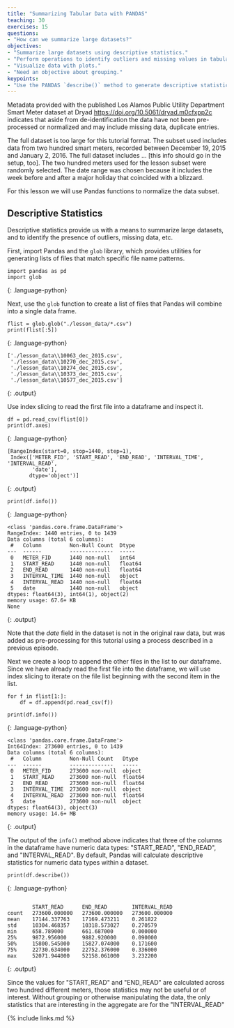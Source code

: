 ```yaml
---
title: "Summarizing Tabular Data with PANDAS"
teaching: 30
exercises: 15
questions:
- "How can we summarize large datasets?"
objectives:
- "Summarize large datasets using descriptive statistics."
- "Perform operations to identify outliers and missing values in tabular data."
- "Visualize data with plots."
- "Need an objective about grouping."
keypoints:
- "Use the PANDAS `describe()` method to generate descriptive statistics for a dataframe."
---
```


Metadata provided with the published Los Alamos Public Utility Department Smart Meter dataset at Dryad <https://doi.org/10.5061/dryad.m0cfxpp2c> indicates that aside from de-identification the data have not been pre-processed or normalized and may include missing data, duplicate entries. 

The full dataset is too large for this tutorial format. The subset used includes data from two hundred smart meters, recorded between December 19, 2015 and January 2, 2016. The full dataset includes ... [this info should go in the setup, too]. The two hundred meters used for the lesson subset were randomly selected. The date range was chosen because it includes the week before and after a major holiday that coincided with a blizzard. 

For this lesson we will use Pandas functions to normalize the data subset.

## Descriptive Statistics

Descriptive statistics provide us with a means to summarize large datasets, and to identify the presence of outliers, missing data, etc.

First, import Pandas and the ```glob``` library, which provides utilities for generating lists of files that match specific file name patterns.

~~~
import pandas as pd
import glob
~~~
{: .language-python}

Next, use the ```glob``` function to create a list of files that Pandas will combine into a single data frame.

~~~
flist = glob.glob("./lesson_data/*.csv")
print(flist[:5])
~~~
{: .language-python}
~~~
['./lesson_data\\10063_dec_2015.csv',
 './lesson_data\\10270_dec_2015.csv',
 './lesson_data\\10274_dec_2015.csv',
 './lesson_data\\10373_dec_2015.csv',
 './lesson_data\\10577_dec_2015.csv']
~~~
{: .output}

Use index slicing to read the first file into a dataframe and inspect it.

~~~
df = pd.read_csv(flist[0])
print(df.axes)
~~~
{: .language-python}
~~~
[RangeIndex(start=0, stop=1440, step=1),
 Index(['METER_FID', 'START_READ', 'END_READ', 'INTERVAL_TIME', 'INTERVAL_READ',
        'date'],
       dtype='object')]
~~~
{: .output}

~~~
print(df.info())
~~~
{: .language-python}
~~~
<class 'pandas.core.frame.DataFrame'>
RangeIndex: 1440 entries, 0 to 1439
Data columns (total 6 columns):
 #   Column         Non-Null Count  Dtype  
---  ------         --------------  -----  
 0   METER_FID      1440 non-null   int64  
 1   START_READ     1440 non-null   float64
 2   END_READ       1440 non-null   float64
 3   INTERVAL_TIME  1440 non-null   object 
 4   INTERVAL_READ  1440 non-null   float64
 5   date           1440 non-null   object 
dtypes: float64(3), int64(1), object(2)
memory usage: 67.6+ KB
None
~~~
{: .output}

Note that the *date* field in the dataset is not in the original raw data, but was added as pre-processing for this tutorial using a process described in a previous episode.

Next we create a loop to append the other files in the list to our dataframe. Since we have already read the first file into the dataframe, we will use index slicing to iterate on the file list beginning with the second item in the list.

~~~
for f in flist[1:]:
    df = df.append(pd.read_csv(f))

print(df.info())
~~~
{: .language-python}
~~~
<class 'pandas.core.frame.DataFrame'>
Int64Index: 273600 entries, 0 to 1439
Data columns (total 6 columns):
 #   Column         Non-Null Count   Dtype  
---  ------         --------------   -----  
 0   METER_FID      273600 non-null  object 
 1   START_READ     273600 non-null  float64
 2   END_READ       273600 non-null  float64
 3   INTERVAL_TIME  273600 non-null  object 
 4   INTERVAL_READ  273600 non-null  float64
 5   date           273600 non-null  object 
dtypes: float64(3), object(3)
memory usage: 14.6+ MB
~~~
{: .output}

The output of the ```info()``` method above indicates that three of the columns in the dataframe have numeric data types: "START\_READ", "END\_READ", and "INTERVAL\_READ". By default, Pandas will calculate descriptive statistics for numeric data types within a dataset.

~~~
print(df.describe())
~~~
{: .language-python}
~~~

	    START_READ 	    END_READ 	    INTERVAL_READ
count 	273600.000000 	273600.000000 	273600.000000
mean 	17144.337763 	17169.473211 	0.261822
std 	10304.468357 	10318.573027 	0.270579
min 	658.789000 	    661.687000 	    0.000000
25% 	9872.956000 	9882.920000 	0.090000
50% 	15800.545000 	15827.074000 	0.171600
75% 	22730.634000 	22752.376000 	0.336000
max 	52071.944000 	52158.061000 	3.232200
~~~
{: .output}

Since the values for "START\_READ" and "END\_READ" are calculated across two hundred different meters, those statistics may not be useful or of interest. Without grouping or otherwise manipulating the data, the only statistics that are interesting in the aggregate are for the "INTERVAL\_READ"


{% include links.md %}
